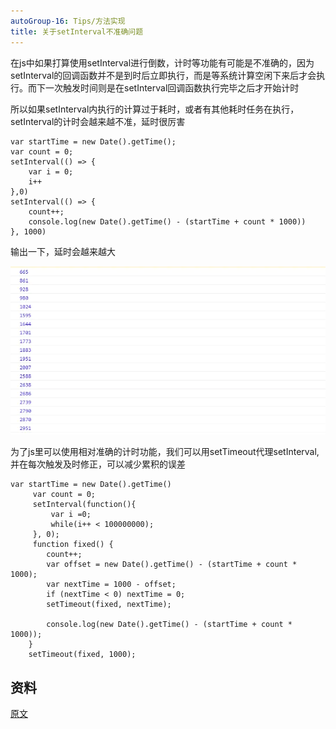 ```yaml
---
autoGroup-16: Tips/方法实现
title: 关于setInterval不准确问题
---
```


在js中如果打算使用setInterval进行倒数，计时等功能有可能是不准确的，因为setInterval的回调函数并不是到时后立即执行，而是等系统计算空闲下来后才会执行。而下一次触发时间则是在setInterval回调函数执行完毕之后才开始计时

所以如果setInterval内执行的计算过于耗时，或者有其他耗时任务在执行，setInterval的计时会越来越不准，延时很厉害

```
var startTime = new Date().getTime();
var count = 0;
setInterval(() => {
    var i = 0;
    i++
},0)
setInterval(() => {
    count++;
    console.log(new Date().getTime() - (startTime + count * 1000))
}, 1000)
```
输出一下，延时会越来越大

![setInterval](./images/4089724-b57a457a21c94336.jpg)

为了js里可以使用相对准确的计时功能，我们可以用setTimeout代理setInterval,并在每次触发及时修正，可以减少累积的误差

```
var startTime = new Date().getTime()
     var count = 0;
     setInterval(function(){
         var i =0;
         while(i++ < 100000000);
     }, 0);
     function fixed() {
        count++;
        var offset = new Date().getTime() - (startTime + count * 1000);
        var nextTime = 1000 - offset;
        if (nextTime < 0) nextTime = 0;
        setTimeout(fixed, nextTime);
        
        console.log(new Date().getTime() - (startTime + count * 1000));
    }
    setTimeout(fixed, 1000);
```

## 资料
[原文](https://www.jianshu.com/p/f5bd2ec8fc1e)